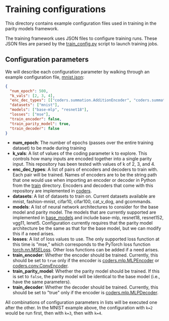 # Training configurations
This directory contains example configuration files used in training in the
parity models framework.

The training framework uses JSON files to configure training runs. These JSON
files are parsed by the [train_config.py](../train_config.py) script to launch
training jobs.

## Configuration parameters
We will describe each configuration parameter by walking through an example
configuration file, [mnist.json](mnist.json):
```json
{
  "num_epoch": 500,
  "k_vals": [2, 3, 4],
  "enc_dec_types": [["coders.summation.AdditionEncoder", "coders.summation.SubtractionDecoder"]],
  "datasets": ["mnist"],
  "models": ["base-mlp", "resnet18"],
  "losses": ["mse"],
  "train_encoder": false,
  "train_parity_model": true,
  "train_decoder": false
}
```

* **num_epoch**: The number of epochs (passes over the entire training dataset)
                 to be made during training
* **k_vals**: A list of values of the coding parameter k to explore.
              This controls how many inputs are encoded together into a single
              parity input. This repository has been tested with values of k of
              2, 3, and 4.
* **enc_dec_types**: A list of pairs of encoders and decoders to train with.
                     Each pair will be trained. Names of encoders are to be
                     the string path that one would use when importing an
                     encoder or decoder in Python from the [train](..)
                     directory. Encoders and decoders that come with this
                     repository are implemented in [coders](../coders).
* **datasets**: A list of datasets to train on. Current datasets available
                are mnist, fashion-mnist, cifar10, cifar100, cat_v_dog, and
                gcommands.
* **models**: A list of neural network architectures to consider for the base
              model and parity model. The models that are currently supported
              are implemented in [base_models](../base_models) and include
              base-mlp, resnet18, resnet152, vgg11, lenet5. Configuration
              currently requires that the parity model architecture be the
              same as that for the base model, but we can modify this if a
              need arises.
* **losses**: A list of loss values to use. The only supported loss function
              at this time is "mse," which corresponds to the PyTorch loss
              function [torch.nn.MSELoss](https://pytorch.org/docs/master/generated/torch.nn.MSELoss.html).
              Other loss functions can be added if a need arises.
* **train_encoder**: Whether the encoder should be trained. Currently, this should
                     be set to `true` only if the encoder is [coders.mlp.MLPEncoder](../coders/mlp.py)
                     or [coders.conv.ConvEncoder](../coders/conv.py).
* **train_parity_model**: Whether the parity model should be trained. If this
                          is set to `false`, the parity model will be identical
                          to the base model (i.e., have the same parameters).
* **train_decoder**: Whether the decoder should be trained. Currently, this should
                     be set to "true" only if the encoder is [coders.mlp.MLPDecoder](../coders/mlp.py).

All combinations of configuration parameters in lists will be executed one
after the other. In the MNIST example above, the configuration with `k=2` would
be run first, then with `k=3`, then with `k=4`.
